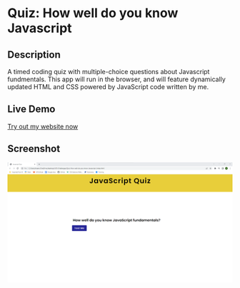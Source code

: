 # Quiz: How well do you know Javascript

## Description
A timed coding quiz with multiple-choice questions about Javascript fundmentals. This app will run in the browser, and will feature dynamically updated HTML and CSS powered by JavaScript code written by me.

## Live Demo
[Try out my website now]()

## Screenshot
![Screenshot of my password generator](assets/images/quizUI.screenshot.png)


